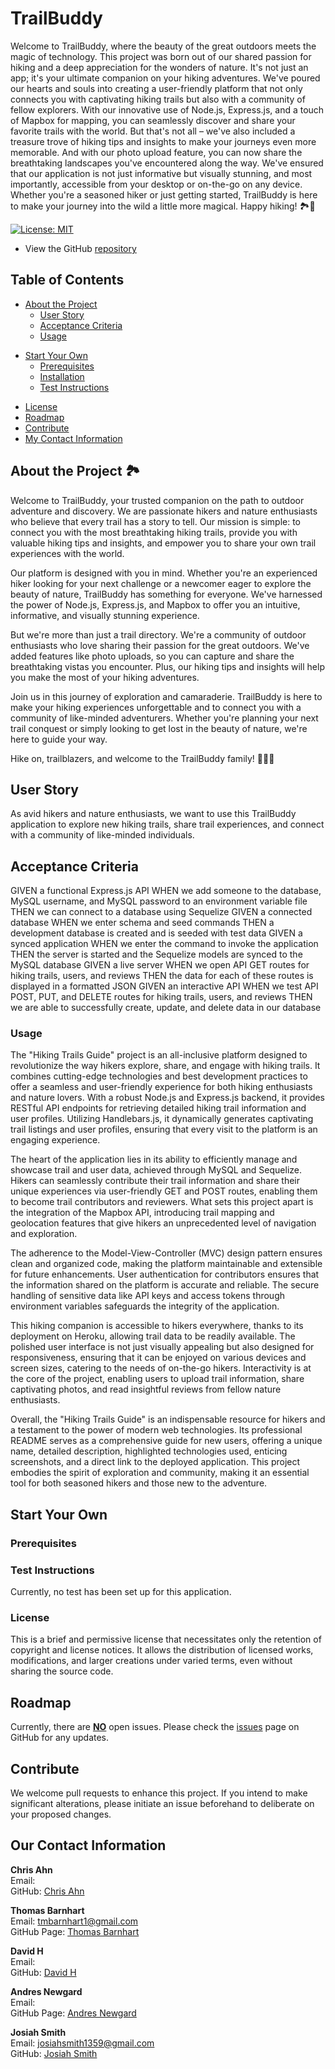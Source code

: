 # TrailBuddy

Welcome to TrailBuddy, where the beauty of the great outdoors meets the magic of technology.  This project was born out of our shared passion for hiking and a deep appreciation for the wonders of nature.  It's not just an app; it's your ultimate companion on your hiking adventures.  We've poured our hearts and souls into creating a user-friendly platform that not only connects you with captivating hiking trails but also with a community of fellow explorers.  With our innovative use of Node.js, Express.js, and a touch of Mapbox for mapping, you can seamlessly discover and share your favorite trails with the world.  But that's not all – we've also included a treasure trove of hiking tips and insights to make your journeys even more memorable.  And with our photo upload feature, you can now share the breathtaking landscapes you've encountered along the way.  We've ensured that our application is not just informative but visually stunning, and most importantly, accessible from your desktop or on-the-go on any device.  Whether you're a seasoned hiker or just getting started, TrailBuddy is here to make your journey into the wild a little more magical. Happy hiking! 🏞️🥾

[![License: MIT](https://img.shields.io/badge/License-MIT-yellow.svg)](https://opensource.org/licenses/MIT)

- View the GitHub [repository](https://github.com/anewgard41/TrailBuddy)

## Table of Contents

- [About the Project](https://github.com/anewgard41/TrailBuddy#about-the-project)
  - [User Story](http://github.com/anewgard41/TrailBuddy#user-story)
  - [Acceptance Criteria](http://github.com/anewgard41/TrailBuddy#acceptance-criteria)
  - [Usage](https://github.com/anewgard41/TrailBuddy#usage)

* [Start Your Own](https://github.com/anewgard41/TrailBuddy#start-your-own)
  - [Prerequisites](https://github.com/anewgard41/TrailBuddy#prerequisites)
  - [Installation](https://github.com/anewgard41/TrailBuddy#installation)
  - [Test Instructions](https://github.com/anewgard41/TrailBuddy#test-instructions)

- [License](https://github.com/anewgard41/TrailBuddy#license)
- [Roadmap](https://github.com/anewgard41/TrailBuddy#roadmap)
- [Contribute](https://github.com/anewgard41/TrailBuddy#contribute)
- [My Contact Information](https://github.com/anewgard41/TrailBuddy#our-contact-information)

## About the Project 🏞️

Welcome to TrailBuddy, your trusted companion on the path to outdoor adventure and discovery. We are passionate hikers and nature enthusiasts who believe that every trail has a story to tell. Our mission is simple: to connect you with the most breathtaking hiking trails, provide you with valuable hiking tips and insights, and empower you to share your own trail experiences with the world.

Our platform is designed with you in mind. Whether you're an experienced hiker looking for your next challenge or a newcomer eager to explore the beauty of nature, TrailBuddy has something for everyone. We've harnessed the power of Node.js, Express.js, and Mapbox to offer you an intuitive, informative, and visually stunning experience.

But we're more than just a trail directory. We're a community of outdoor enthusiasts who love sharing their passion for the great outdoors. We've added features like photo uploads, so you can capture and share the breathtaking vistas you encounter. Plus, our hiking tips and insights will help you make the most of your hiking adventures.

Join us in this journey of exploration and camaraderie. TrailBuddy is here to make your hiking experiences unforgettable and to connect you with a community of like-minded adventurers. Whether you're planning your next trail conquest or simply looking to get lost in the beauty of nature, we're here to guide your way.

Hike on, trailblazers, and welcome to the TrailBuddy family! 🌲🥾🌄

## User Story

As avid hikers and nature enthusiasts, we want to use this TrailBuddy application to explore new hiking trails, share trail experiences, and connect with a community of like-minded individuals.

## Acceptance Criteria

GIVEN a functional Express.js API
WHEN we add someone to the database, MySQL username, and MySQL password to an environment variable file
THEN we can connect to a database using Sequelize
GIVEN a connected database
WHEN we enter schema and seed commands
THEN a development database is created and is seeded with test data
GIVEN a synced application
WHEN we enter the command to invoke the application
THEN the server is started and the Sequelize models are synced to the MySQL database
GIVEN a live server
WHEN we open API GET routes for hiking trails, users, and reviews
THEN the data for each of these routes is displayed in a formatted JSON
GIVEN an interactive API
WHEN we test API POST, PUT, and DELETE routes for hiking trails, users, and reviews
THEN we are able to successfully create, update, and delete data in our database

### Usage

The "Hiking Trails Guide" project is an all-inclusive platform designed to revolutionize the way hikers explore, share, and engage with hiking trails. It combines cutting-edge technologies and best development practices to offer a seamless and user-friendly experience for both hiking enthusiasts and nature lovers. With a robust Node.js and Express.js backend, it provides RESTful API endpoints for retrieving detailed hiking trail information and user profiles. Utilizing Handlebars.js, it dynamically generates captivating trail listings and user profiles, ensuring that every visit to the platform is an engaging experience.

The heart of the application lies in its ability to efficiently manage and showcase trail and user data, achieved through MySQL and Sequelize. Hikers can seamlessly contribute their trail information and share their unique experiences via user-friendly GET and POST routes, enabling them to become trail contributors and reviewers. What sets this project apart is the integration of the Mapbox API, introducing trail mapping and geolocation features that give hikers an unprecedented level of navigation and exploration.

The adherence to the Model-View-Controller (MVC) design pattern ensures clean and organized code, making the platform maintainable and extensible for future enhancements. User authentication for contributors ensures that the information shared on the platform is accurate and reliable. The secure handling of sensitive data like API keys and access tokens through environment variables safeguards the integrity of the application.

This hiking companion is accessible to hikers everywhere, thanks to its deployment on Heroku, allowing trail data to be readily available. The polished user interface is not just visually appealing but also designed for responsiveness, ensuring that it can be enjoyed on various devices and screen sizes, catering to the needs of on-the-go hikers. Interactivity is at the core of the project, enabling users to upload trail information, share captivating photos, and read insightful reviews from fellow nature enthusiasts.

Overall, the "Hiking Trails Guide" is an indispensable resource for hikers and a testament to the power of modern web technologies. Its professional README serves as a comprehensive guide for new users, offering a unique name, detailed description, highlighted technologies used, enticing screenshots, and a direct link to the deployed application. This project embodies the spirit of exploration and community, making it an essential tool for both seasoned hikers and those new to the adventure.

## Start Your Own



### Prerequisites



### Test Instructions

Currently, no test has been set up for this application.

### License

This is a brief and permissive license that necessitates only the retention of copyright and license notices. It allows the distribution of licensed works, modifications, and larger creations under varied terms, even without sharing the source code.

## Roadmap

Currently, there are <u><b>NO</b></u> open issues. Please check the [issues](https://github.com/anewgard41/TrailBuddy/issues) page on GitHub for any updates.

## Contribute

We welcome pull requests to enhance this project. If you intend to make significant alterations, please initiate an issue beforehand to deliberate on your proposed changes.

## Our Contact Information

<b>Chris Ahn</b><br>
Email: <br>
GitHub: [Chris Ahn](https://github.com/chrisahn10)<br>

<b>Thomas Barnhart</b><br>
Email: tmbarnhart1@gmail.com<br>
GitHub Page: [Thomas Barnhart](https://github.com/Thomas-Barnhart)<br>

<b>David H</b><br>
Email: <br>
GitHub: [David H](https://github.com/thefrenchman1)<br>

<b>Andres Newgard</b><br>
Email: <br>
GitHub Page: [Andres Newgard](https://github.com/anewgard41)<br>

<b>Josiah Smith</b><br>
Email: josiahsmith1359@gmail.com<br>
GitHub: [Josiah Smith](https://github.com/jssmith73)<br>